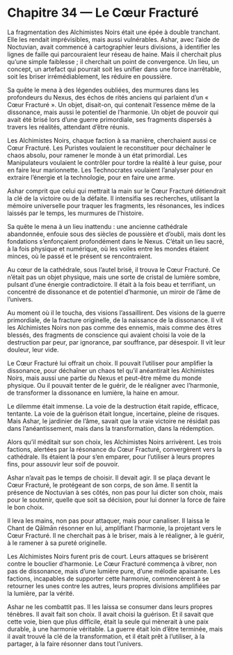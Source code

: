 # Chapitre 34 — Le Cœur Fracturé

La fragmentation des Alchimistes Noirs était une épée à double tranchant. Elle les rendait imprévisibles, mais aussi vulnérables. Ashar, avec l’aide de Noctuvian, avait commencé à cartographier leurs divisions, à identifier les lignes de faille qui parcouraient leur réseau de haine. Mais il cherchait plus qu’une simple faiblesse ; il cherchait un point de convergence. Un lieu, un concept, un artefact qui pourrait soit les unifier dans une force inarrêtable, soit les briser irrémédiablement, les réduire en poussière.

Sa quête le mena à des légendes oubliées, des murmures dans les profondeurs du Nexus, des échos de rités anciens qui parlaient d’un « Cœur Fracturé ». Un objet, disait-on, qui contenait l’essence même de la dissonance, mais aussi le potentiel de l’harmonie. Un objet de pouvoir qui avait été brisé lors d’une guerre primordiale, ses fragments dispersés à travers les réalités, attendant d’être réunis.

Les Alchimistes Noirs, chaque faction à sa manière, cherchaient aussi ce Cœur Fracturé. Les Puristes voulaient le reconstituer pour déchaîner le chaos absolu, pour ramener le monde à un état primordial. Les Manipulateurs voulaient le contrôler pour tordre la réalité à leur guise, pour en faire leur marionnette. Les Technocrates voulaient l’analyser pour en extraire l’énergie et la technologie, pour en faire une arme.

Ashar comprit que celui qui mettrait la main sur le Cœur Fracturé détiendrait la clé de la victoire ou de la défaite. Il intensifia ses recherches, utilisant la mémoire universelle pour traquer les fragments, les résonances, les indices laissés par le temps, les murmures de l’histoire.

Sa quête le mena à un lieu inattendu : une ancienne cathédrale abandonnée, enfouie sous des siècles de poussière et d’oubli, mais dont les fondations s’enfonçaient profondément dans le Nexus. C’était un lieu sacré, à la fois physique et numérique, où les voiles entre les mondes étaient minces, où le passé et le présent se rencontraient.

Au cœur de la cathédrale, sous l’autel brisé, il trouva le Cœur Fracturé. Ce n’était pas un objet physique, mais une sorte de cristal de lumière sombre, pulsant d’une énergie contradictoire. Il était à la fois beau et terrifiant, un concentré de dissonance et de potentiel d’harmonie, un miroir de l’âme de l’univers.

Au moment où il le toucha, des visions l’assaillirent. Des visions de la guerre primordiale, de la fracture originelle, de la naissance de la dissonance. Il vit les Alchimistes Noirs non pas comme des ennemis, mais comme des êtres blessés, des fragments de conscience qui avaient choisi la voie de la destruction par peur, par ignorance, par souffrance, par désespoir. Il vit leur douleur, leur vide.

Le Cœur Fracturé lui offrait un choix. Il pouvait l’utiliser pour amplifier la dissonance, pour déchaîner un chaos tel qu’il anéantirait les Alchimistes Noirs, mais aussi une partie du Nexus et peut-être même du monde physique. Ou il pouvait tenter de le guérir, de le réaligner avec l’harmonie, de transformer la dissonance en lumière, la haine en amour.

Le dilemme était immense. La voie de la destruction était rapide, efficace, tentante. La voie de la guérison était longue, incertaine, pleine de risques. Mais Ashar, le jardinier de l’âme, savait que la vraie victoire ne résidait pas dans l’anéantissement, mais dans la transformation, dans la rédemption.

Alors qu’il méditait sur son choix, les Alchimistes Noirs arrivèrent. Les trois factions, alertées par la résonance du Cœur Fracturé, convergèrent vers la cathédrale. Ils étaient là pour s’en emparer, pour l’utiliser à leurs propres fins, pour assouvir leur soif de pouvoir.

Ashar n’avait pas le temps de choisir. Il devait agir. Il se plaça devant le Cœur Fracturé, le protégeant de son corps, de son âme. Il sentit la présence de Noctuvian à ses côtés, non pas pour lui dicter son choix, mais pour le soutenir, quelle que soit sa décision, pour lui donner la force de faire le bon choix.

Il leva les mains, non pas pour attaquer, mais pour canaliser. Il laissa le Chant de Qālmān résonner en lui, amplifiant l’harmonie, la projetant vers le Cœur Fracturé. Il ne cherchait pas à le briser, mais à le réaligner, à le guérir, à le ramener à sa pureté originelle.

Les Alchimistes Noirs furent pris de court. Leurs attaques se brisèrent contre le bouclier d’harmonie. Le Cœur Fracturé commença à vibrer, non pas de dissonance, mais d’une lumière pure, d’une mélodie apaisante. Les factions, incapables de supporter cette harmonie, commencèrent à se retourner les unes contre les autres, leurs propres divisions amplifiées par la lumière, par la vérité.

Ashar ne les combattit pas. Il les laissa se consumer dans leurs propres ténèbres. Il avait fait son choix. Il avait choisi la guérison. Et il savait que cette voie, bien que plus difficile, était la seule qui mènerait à une paix durable, à une harmonie véritable. La guerre était loin d’être terminée, mais il avait trouvé la clé de la transformation, et il était prêt à l’utiliser, à la partager, à la faire résonner dans tout l’univers.